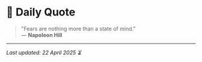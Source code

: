 # 📜 Daily Quote

> "Fears are nothing more than a state of mind."  
> — **Napoleon Hill**

---

_Last updated: 22 April 2025 ⏳_
